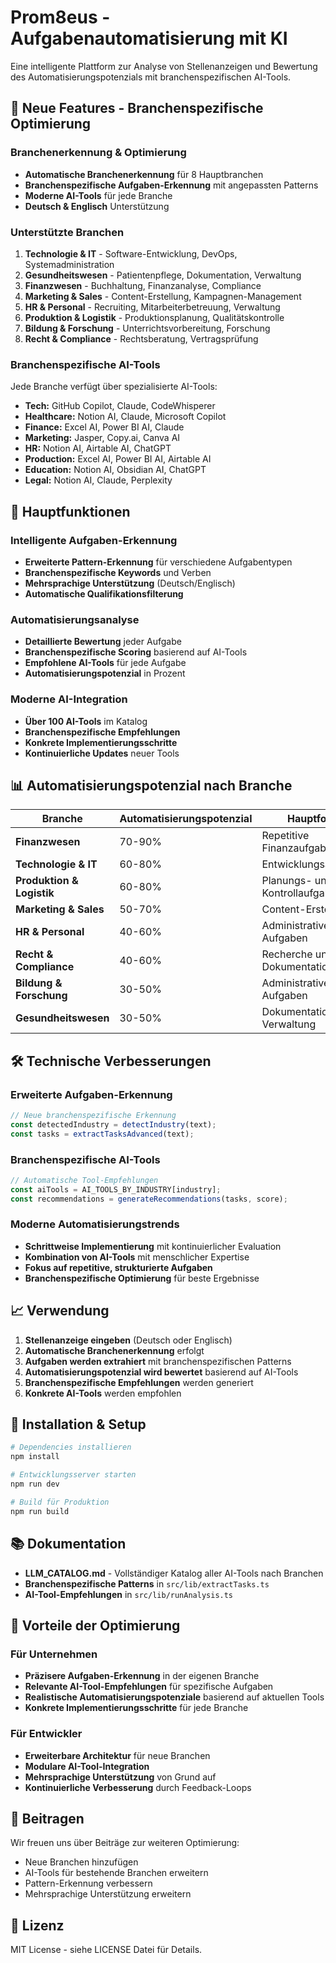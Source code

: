 # Prom8eus - Aufgabenautomatisierung mit KI

Eine intelligente Plattform zur Analyse von Stellenanzeigen und Bewertung des Automatisierungspotenzials mit branchenspezifischen AI-Tools.

## 🚀 Neue Features - Branchenspezifische Optimierung

### Branchenerkennung & Optimierung
- **Automatische Branchenerkennung** für 8 Hauptbranchen
- **Branchenspezifische Aufgaben-Erkennung** mit angepassten Patterns
- **Moderne AI-Tools** für jede Branche
- **Deutsch & Englisch** Unterstützung

### Unterstützte Branchen
1. **Technologie & IT** - Software-Entwicklung, DevOps, Systemadministration
2. **Gesundheitswesen** - Patientenpflege, Dokumentation, Verwaltung
3. **Finanzwesen** - Buchhaltung, Finanzanalyse, Compliance
4. **Marketing & Sales** - Content-Erstellung, Kampagnen-Management
5. **HR & Personal** - Recruiting, Mitarbeiterbetreuung, Verwaltung
6. **Produktion & Logistik** - Produktionsplanung, Qualitätskontrolle
7. **Bildung & Forschung** - Unterrichtsvorbereitung, Forschung
8. **Recht & Compliance** - Rechtsberatung, Vertragsprüfung

### Branchenspezifische AI-Tools
Jede Branche verfügt über spezialisierte AI-Tools:

- **Tech:** GitHub Copilot, Claude, CodeWhisperer
- **Healthcare:** Notion AI, Claude, Microsoft Copilot
- **Finance:** Excel AI, Power BI AI, Claude
- **Marketing:** Jasper, Copy.ai, Canva AI
- **HR:** Notion AI, Airtable AI, ChatGPT
- **Production:** Excel AI, Power BI AI, Airtable AI
- **Education:** Notion AI, Obsidian AI, ChatGPT
- **Legal:** Notion AI, Claude, Perplexity

## 🎯 Hauptfunktionen

### Intelligente Aufgaben-Erkennung
- **Erweiterte Pattern-Erkennung** für verschiedene Aufgabentypen
- **Branchenspezifische Keywords** und Verben
- **Mehrsprachige Unterstützung** (Deutsch/Englisch)
- **Automatische Qualifikationsfilterung**

### Automatisierungsanalyse
- **Detaillierte Bewertung** jeder Aufgabe
- **Branchenspezifische Scoring** basierend auf AI-Tools
- **Empfohlene AI-Tools** für jede Aufgabe
- **Automatisierungspotenzial** in Prozent

### Moderne AI-Integration
- **Über 100 AI-Tools** im Katalog
- **Branchenspezifische Empfehlungen**
- **Konkrete Implementierungsschritte**
- **Kontinuierliche Updates** neuer Tools

## 📊 Automatisierungspotenzial nach Branche

| Branche | Automatisierungspotenzial | Hauptfokus |
|---------|---------------------------|------------|
| **Finanzwesen** | 70-90% | Repetitive Finanzaufgaben |
| **Technologie & IT** | 60-80% | Entwicklungsaufgaben |
| **Produktion & Logistik** | 60-80% | Planungs- und Kontrollaufgaben |
| **Marketing & Sales** | 50-70% | Content-Erstellung |
| **HR & Personal** | 40-60% | Administrative Aufgaben |
| **Recht & Compliance** | 40-60% | Recherche und Dokumentation |
| **Bildung & Forschung** | 30-50% | Administrative Aufgaben |
| **Gesundheitswesen** | 30-50% | Dokumentation und Verwaltung |

## 🛠️ Technische Verbesserungen

### Erweiterte Aufgaben-Erkennung
```typescript
// Neue branchenspezifische Erkennung
const detectedIndustry = detectIndustry(text);
const tasks = extractTasksAdvanced(text);
```

### Branchenspezifische AI-Tools
```typescript
// Automatische Tool-Empfehlungen
const aiTools = AI_TOOLS_BY_INDUSTRY[industry];
const recommendations = generateRecommendations(tasks, score);
```

### Moderne Automatisierungstrends
- **Schrittweise Implementierung** mit kontinuierlicher Evaluation
- **Kombination von AI-Tools** mit menschlicher Expertise
- **Fokus auf repetitive, strukturierte Aufgaben**
- **Branchenspezifische Optimierung** für beste Ergebnisse

## 📈 Verwendung

1. **Stellenanzeige eingeben** (Deutsch oder Englisch)
2. **Automatische Branchenerkennung** erfolgt
3. **Aufgaben werden extrahiert** mit branchenspezifischen Patterns
4. **Automatisierungspotenzial wird bewertet** basierend auf AI-Tools
5. **Branchenspezifische Empfehlungen** werden generiert
6. **Konkrete AI-Tools** werden empfohlen

## 🔧 Installation & Setup

```bash
# Dependencies installieren
npm install

# Entwicklungsserver starten
npm run dev

# Build für Produktion
npm run build
```

## 📚 Dokumentation

- **LLM_CATALOG.md** - Vollständiger Katalog aller AI-Tools nach Branchen
- **Branchenspezifische Patterns** in `src/lib/extractTasks.ts`
- **AI-Tool-Empfehlungen** in `src/lib/runAnalysis.ts`

## 🌟 Vorteile der Optimierung

### Für Unternehmen
- **Präzisere Aufgaben-Erkennung** in der eigenen Branche
- **Relevante AI-Tool-Empfehlungen** für spezifische Aufgaben
- **Realistische Automatisierungspotenziale** basierend auf aktuellen Tools
- **Konkrete Implementierungsschritte** für jede Branche

### Für Entwickler
- **Erweiterbare Architektur** für neue Branchen
- **Modulare AI-Tool-Integration** 
- **Mehrsprachige Unterstützung** von Grund auf
- **Kontinuierliche Verbesserung** durch Feedback-Loops

## 🤝 Beitragen

Wir freuen uns über Beiträge zur weiteren Optimierung:
- Neue Branchen hinzufügen
- AI-Tools für bestehende Branchen erweitern
- Pattern-Erkennung verbessern
- Mehrsprachige Unterstützung erweitern

## 📄 Lizenz

MIT License - siehe LICENSE Datei für Details.
